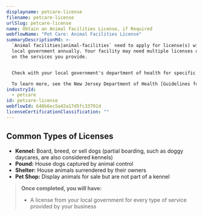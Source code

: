 ```yaml
---
displayname: petcare-license
filename: petcare-license
urlSlug: petcare-license
name: Obtain an Animal Facilities License, if Required
webflowName: "Pet Care: Animal Facilities License"
summaryDescriptionMd: >-
  `Animal facilities|animal-facilities` need to apply for license(s) with their
  local government annually. Your facility may need multiple licenses depending
  on the services you provide.


  Check with your local government's department of health for specific license application requirements and to schedule a site inspection prior to your application.

  To learn more, see the New Jersey Department of Health [Guidelines for Municipal Licensure of Animal Facilities](https://www.nj.gov/health/vph/documents/guidelines_for_municipal_licensure_of_animal_facilities.pdf).
industryId:
  - petcare
id: petcare-license
webflowId: 648b6ec5a42a17d5fc33791d
licenseCertificationClassification: ""
---
```


## Common Types of Licenses

- **Kennel:** Board, breed, or sell dogs (partial boarding, such as doggy daycares, are also considered kennels)
- **Pound:** House dogs captured by animal control
- **Shelter:** House animals surrendered by their owners
- **Pet Shop:** Display animals for sale but are not part of a kennel

> **Once completed, you will have:**
>
> - A license from your local government for every type of service provided by your business
